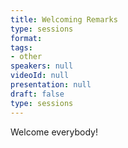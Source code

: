 ```yaml
---
title: Welcoming Remarks
type: sessions
format: 
tags:
- other
speakers: null
videoId: null
presentation: null
draft: false
type: sessions
---
```

Welcome everybody!
